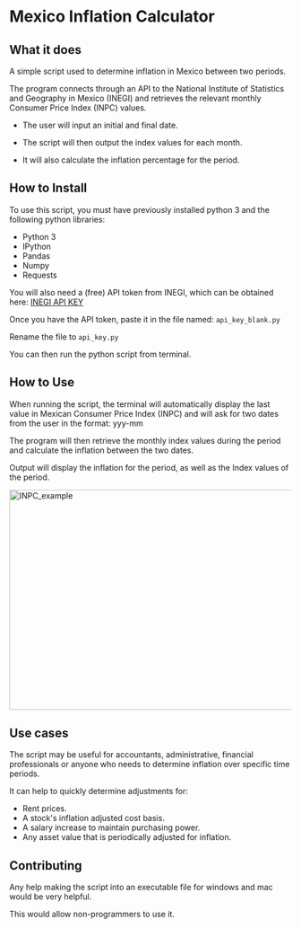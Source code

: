 
# Mexico Inflation Calculator

## What it does

A simple script used to determine inflation in Mexico between two periods.

The program connects through an API to the National Institute of Statistics and Geography in Mexico (INEGI) and retrieves the relevant monthly Consumer Price Index (INPC) values.

- The user will input an initial and final date.

- The script will then output the index values for each month.

- It will also calculate the inflation percentage for the period.

## How to Install

To use this script, you must have previously installed python 3 and the following python libraries:

- Python 3
- IPython
- Pandas
- Numpy
- Requests

You will also need a (free) API token from INEGI, which can be obtained here:
[INEGI API KEY](http://en.www.inegi.org.mx/app/api/denue/v1/tokenVerify.aspx)

Once you have the API token, paste it in the file named: ```api_key_blank.py```

Rename the file to ```api_key.py```

You can then run the python script from terminal.

## How to Use

When running the script, the terminal will automatically display the last value in Mexican Consumer Price Index (INPC) and will ask for two dates from the user in the format: yyy-mm

The program will then retrieve the monthly index values during the period and calculate the inflation between the two dates.

Output will display the inflation for the period, as well as the Index values of the period.

<img src="https://www.bite-size.mx/inpc_example.gif" alt="INPC_example" width="600" height="392">

## Use cases

The script may be useful for accountants, administrative, financial professionals or anyone who needs to determine inflation over specific time periods.

It can help to quickly determine adjustments for:

- Rent prices.
- A stock's inflation adjusted cost basis.
- A salary increase to maintain purchasing power.
- Any asset value that is periodically adjusted for inflation.

## Contributing

Any help making the script into an executable file for windows and mac would be very helpful.

This would allow non-programmers to use it.
